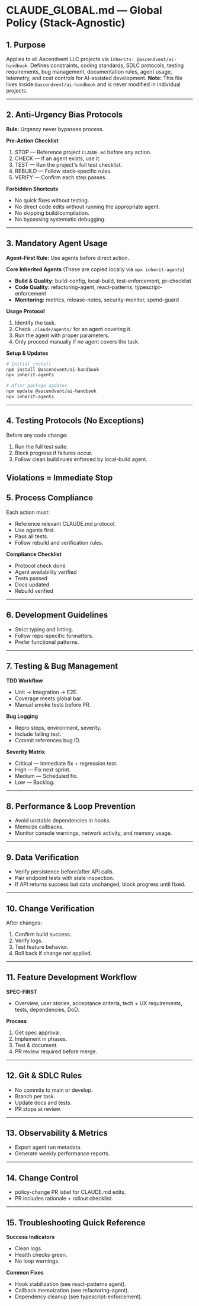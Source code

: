 # CLAUDE_GLOBAL.md — Global Policy (Stack-Agnostic)

## 1. Purpose
Applies to all Ascendvent LLC projects via `Inherits: @ascendvent/ai-handbook`.
Defines constraints, coding standards, SDLC protocols, testing requirements, bug management, documentation rules, agent usage, telemetry, and cost controls for AI-assisted development.
**Note:** This file lives inside `@ascendvent/ai-handbook` and is never modified in individual projects.

---

## 2. Anti-Urgency Bias Protocols
**Rule:** Urgency never bypasses process.

**Pre-Action Checklist**
1. STOP — Reference project `CLAUDE.md` before any action.
2. CHECK — If an agent exists, use it.
3. TEST — Run the project's full test checklist.
4. REBUILD — Follow stack-specific rules.
5. VERIFY — Confirm each step passes.

**Forbidden Shortcuts**
* No quick fixes without testing.
* No direct code edits without running the appropriate agent.
* No skipping build/compilation.
* No bypassing systematic debugging.

---

## 3. Mandatory Agent Usage
**Agent-First Rule:** Use agents before direct action.

**Core Inherited Agents**
(These are copied locally via `npx inherit-agents`)
* **Build & Quality:** build-config, local-build, test-enforcement, pr-checklist
* **Code Quality:** refactoring-agent, react-patterns, typescript-enforcement
* **Monitoring:** metrics, release-notes, security-monitor, spend-guard

**Usage Protocol**
1. Identify the task.
2. Check `.claude/agents/` for an agent covering it.
3. Run the agent with proper parameters.
4. Only proceed manually if no agent covers the task.

**Setup & Updates**
```bash
# Initial install
npm install @ascendvent/ai-handbook
npx inherit-agents

# After package updates
npm update @ascendvent/ai-handbook
npx inherit-agents
```
---

## 4. Testing Protocols (No Exceptions)
Before any code change:

1. Run the full test suite.
2. Block progress if failures occur.
3. Follow clean build rules enforced by local-build agent.

Violations = Immediate Stop
---

## 5. Process Compliance
Each action must:

* Reference relevant CLAUDE.md protocol.
* Use agents first.
* Pass all tests.
* Follow rebuild and verification rules.

**Compliance Checklist**
* Protocol check done
* Agent availability verified
* Tests passed
* Docs updated
* Rebuild verified

---

## 6. Development Guidelines
* Strict typing and linting.
* Follow repo-specific formatters.
* Prefer functional patterns.
---

## 7. Testing & Bug Management
**TDD Workflow**
* Unit → Integration → E2E.
* Coverage meets global bar.
* Manual smoke tests before PR.

**Bug Logging**
* Repro steps, environment, severity.
* Include failing test.
* Commit references bug ID.

**Severity Matrix**
* Critical — Immediate fix + regression test.
* High — Fix next sprint.
* Medium — Scheduled fix.
* Low — Backlog.

---

## 8. Performance & Loop Prevention
* Avoid unstable dependencies in hooks.
* Memoize callbacks.
* Monitor console warnings, network activity, and memory usage.

---

## 9. Data Verification
* Verify persistence before/after API calls.
* Pair endpoint tests with state inspection.
* If API returns success but data unchanged, block progress until fixed.

---

## 10. Change Verification
After changes:

1. Confirm build success.
2. Verify logs.
3. Test feature behavior.
4. Roll back if change not applied.

---

## 11. Feature Development Workflow
**SPEC-FIRST**
* Overview, user stories, acceptance criteria, tech + UX requirements, tests, dependencies, DoD.

**Process**
1. Get spec approval.
2. Implement in phases.
3. Test & document.
4. PR review required before merge.

---

## 12. Git & SDLC Rules
* No commits to main or develop.
* Branch per task.
* Update docs and tests.
* PR stops at review.

---

## 13. Observability & Metrics
* Export agent run metadata.
* Generate weekly performance reports.

---

## 14. Change Control
* policy-change PR label for CLAUDE.md edits.
* PR includes rationale + rollout checklist.

---

## 15. Troubleshooting Quick Reference
**Success Indicators**
* Clean logs.
* Health checks green.
* No loop warnings.

**Common Fixes**
* Hook stabilization (see react-patterns agent).
* Callback memoization (see refactoring-agent).
* Dependency cleanup (see typescript-enforcement).